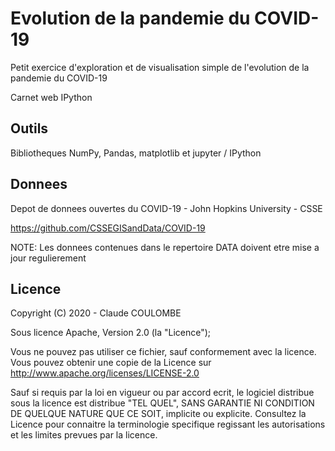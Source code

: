 # Evolution de la pandemie du COVID-19

Petit exercice d'exploration et de visualisation simple de l'evolution de la pandemie du COVID-19

Carnet web IPython

## Outils

Bibliotheques NumPy, Pandas, matplotlib et jupyter / IPython

## Donnees

Depot de donnees ouvertes du COVID-19 - John Hopkins University - CSSE

https://github.com/CSSEGISandData/COVID-19

NOTE: Les donnees contenues dans le repertoire DATA doivent etre mise a jour regulierement

## Licence

Copyright (C) 2020 - Claude COULOMBE

Sous licence Apache, Version 2.0 (la "Licence");

Vous ne pouvez pas utiliser ce fichier, sauf conformement avec la licence.
Vous pouvez obtenir une copie de la Licence sur
http://www.apache.org/licenses/LICENSE-2.0

Sauf si requis par la loi en vigueur ou par accord ecrit, le logiciel distribue sous la licence est distribue "TEL QUEL", 
SANS GARANTIE NI CONDITION DE QUELQUE NATURE QUE CE SOIT, implicite ou explicite. Consultez la Licence pour connaitre
la terminologie specifique regissant les autorisations et les limites prevues par la licence.

